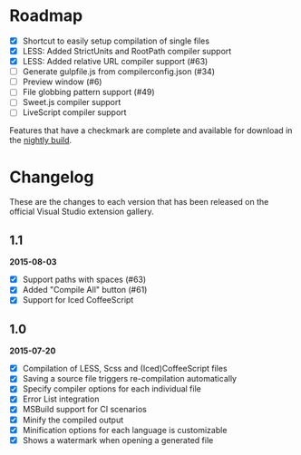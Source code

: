 # Roadmap

- [x] Shortcut to easily setup compilation of single files
- [x] LESS: Added StrictUnits and RootPath compiler support
- [x] LESS: Added relative URL compiler support (#63)
- [ ] Generate gulpfile.js from compilerconfig.json (#34)
- [ ] Preview window (#6)
- [ ] File globbing pattern support (#49)
- [ ] Sweet.js compiler support
- [ ] LiveScript compiler support

Features that have a checkmark are complete and available for
download in the
[nightly build](http://vsixgallery.com/extension/148ffa77-d70a-407f-892b-9ee542346862/).

# Changelog

These are the changes to each version that has been released
on the official Visual Studio extension gallery.

## 1.1

**2015-08-03**

- [x] Support paths with spaces (#63)
- [x] Added "Compile All" button (#61)
- [x] Support for Iced CoffeeScript

## 1.0

**2015-07-20**

- [x] Compilation of LESS, Scss and (Iced)CoffeeScript files
- [x] Saving a source file triggers re-compilation automatically
- [x] Specify compiler options for each individual file
- [x] Error List integration
- [x] MSBuild support for CI scenarios
- [x] Minify the compiled output
- [x] Minification options for each language is customizable
- [x] Shows a watermark when opening a generated file